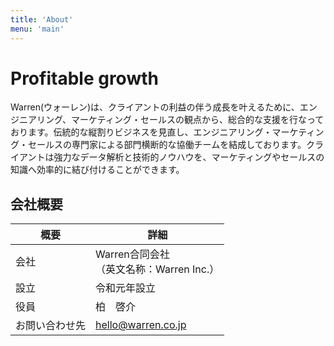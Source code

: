```yaml
---
title: 'About'
menu: 'main'
---
```


# Profitable growth 
Warren(ウォーレン)は、クライアントの利益の伴う成長を叶えるために、エンジニアリング、マーケティング・セールスの観点から、総合的な支援を行なっております。伝統的な縦割りビジネスを見直し、エンジニアリング・マーケティング・セールスの専門家による部門横断的な協働チームを結成しております。クライアントは強力なデータ解析と技術的ノウハウを、マーケティングやセールスの知識へ効率的に結び付けることができます。

## 会社概要
| 概要           | 詳細 |
| ---------     | --------------- |
| 会社         | Warren合同会社<br>（英文名称：Warren Inc.） |
| 設立         | 令和元年設立 |
| 役員           | 柏　啓介 |
| お問い合わせ先  | hello@warren.co.jp  |  
